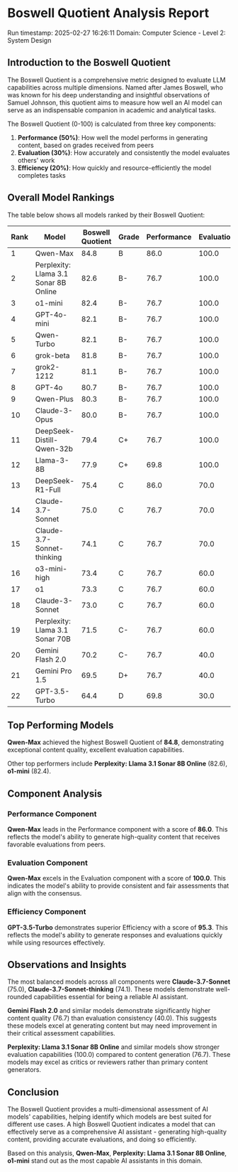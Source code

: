 # Boswell Quotient Analysis Report

Run timestamp: 2025-02-27 16:26:11
Domain: Computer Science - Level 2: System Design

## Introduction to the Boswell Quotient
The Boswell Quotient is a comprehensive metric designed to evaluate LLM capabilities across multiple dimensions. Named after James Boswell, who was known for his deep understanding and insightful observations of Samuel Johnson, this quotient aims to measure how well an AI model can serve as an indispensable companion in academic and analytical tasks.

The Boswell Quotient (0-100) is calculated from three key components:
1. **Performance (50%)**: How well the model performs in generating content, based on grades received from peers
2. **Evaluation (30%)**: How accurately and consistently the model evaluates others' work
3. **Efficiency (20%)**: How quickly and resource-efficiently the model completes tasks

## Overall Model Rankings
The table below shows all models ranked by their Boswell Quotient:

| Rank | Model | Boswell Quotient | Grade | Performance | Evaluation | Efficiency |
|------|-------|-----------------|-------|------------|------------|------------|
| 1 | Qwen-Max | 84.8 | B | 86.0 | 100.0 | 46.1 |
| 2 | Perplexity: Llama 3.1 Sonar 8B Online | 82.6 | B- | 76.7 | 100.0 | 88.6 |
| 3 | o1-mini | 82.4 | B- | 76.7 | 100.0 | 86.3 |
| 4 | GPT-4o-mini | 82.1 | B- | 76.7 | 100.0 | 84.2 |
| 5 | Qwen-Turbo | 82.1 | B- | 76.7 | 100.0 | 84.1 |
| 6 | grok-beta | 81.8 | B- | 76.7 | 100.0 | 81.2 |
| 7 | grok2-1212 | 81.1 | B- | 76.7 | 100.0 | 73.6 |
| 8 | GPT-4o | 80.7 | B- | 76.7 | 100.0 | 69.7 |
| 9 | Qwen-Plus | 80.3 | B- | 76.7 | 100.0 | 66.1 |
| 10 | Claude-3-Opus | 80.0 | B- | 76.7 | 100.0 | 63.2 |
| 11 | DeepSeek-Distill-Qwen-32b | 79.4 | C+ | 76.7 | 100.0 | 56.9 |
| 12 | Llama-3-8B | 77.9 | C+ | 69.8 | 100.0 | 90.8 |
| 13 | DeepSeek-R1-Full | 75.4 | C | 86.0 | 70.0 | 11.9 |
| 14 | Claude-3.7-Sonnet | 75.0 | C | 76.7 | 70.0 | 72.4 |
| 15 | Claude-3.7-Sonnet-thinking | 74.1 | C | 76.7 | 70.0 | 63.7 |
| 16 | o3-mini-high | 73.4 | C | 76.7 | 60.0 | 76.6 |
| 17 | o1 | 73.3 | C | 76.7 | 60.0 | 75.6 |
| 18 | Claude-3-Sonnet | 73.0 | C | 76.7 | 60.0 | 73.1 |
| 19 | Perplexity: Llama 3.1 Sonar 70B | 71.5 | C- | 76.7 | 60.0 | 57.5 |
| 20 | Gemini Flash 2.0 | 70.2 | C- | 76.7 | 40.0 | 84.6 |
| 21 | Gemini Pro 1.5 | 69.5 | D+ | 76.7 | 40.0 | 77.9 |
| 22 | GPT-3.5-Turbo | 64.4 | D | 69.8 | 30.0 | 95.3 |

## Top Performing Models

**Qwen-Max** achieved the highest Boswell Quotient of **84.8**, 
demonstrating exceptional content quality, excellent evaluation capabilities.

Other top performers include **Perplexity: Llama 3.1 Sonar 8B Online** (82.6), **o1-mini** (82.4).

## Component Analysis

### Performance Component
**Qwen-Max** leads in the Performance component with a score of **86.0**. This reflects the model's ability to generate high-quality content that receives favorable evaluations from peers.

### Evaluation Component
**Qwen-Max** excels in the Evaluation component with a score of **100.0**. This indicates the model's ability to provide consistent and fair assessments that align with the consensus.

### Efficiency Component
**GPT-3.5-Turbo** demonstrates superior Efficiency with a score of **95.3**. This reflects the model's ability to generate responses and evaluations quickly while using resources effectively.

## Observations and Insights
The most balanced models across all components were **Claude-3.7-Sonnet** (75.0), **Claude-3.7-Sonnet-thinking** (74.1). These models demonstrate well-rounded capabilities essential for being a reliable AI assistant.

**Gemini Flash 2.0** and similar models demonstrate significantly higher content quality (76.7) than evaluation consistency (40.0). This suggests these models excel at generating content but may need improvement in their critical assessment capabilities.

**Perplexity: Llama 3.1 Sonar 8B Online** and similar models show stronger evaluation capabilities (100.0) compared to content generation (76.7). These models may excel as critics or reviewers rather than primary content generators.

## Conclusion
The Boswell Quotient provides a multi-dimensional assessment of AI models' capabilities, helping identify which models are best suited for different use cases. A high Boswell Quotient indicates a model that can effectively serve as a comprehensive AI assistant - generating high-quality content, providing accurate evaluations, and doing so efficiently.

Based on this analysis, **Qwen-Max**, **Perplexity: Llama 3.1 Sonar 8B Online**, **o1-mini** stand out as the most capable AI assistants in this domain.